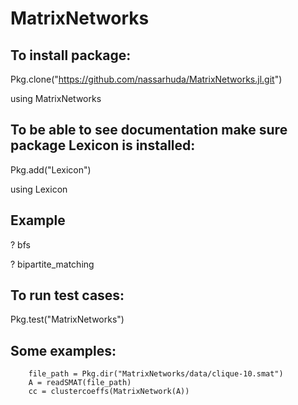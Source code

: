 # MatrixNetworks

## To install package:
Pkg.clone("https://github.com/nassarhuda/MatrixNetworks.jl.git")

using MatrixNetworks
## To be able to see documentation make sure package Lexicon is installed:
Pkg.add("Lexicon")

using Lexicon

## Example
? bfs

? bipartite_matching

## To run test cases:
Pkg.test("MatrixNetworks")

## Some examples:
```
    file_path = Pkg.dir("MatrixNetworks/data/clique-10.smat")
    A = readSMAT(file_path)
    cc = clustercoeffs(MatrixNetwork(A))
```

